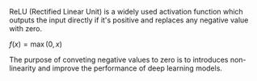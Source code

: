 
ReLU (Rectified Linear Unit) is a widely used activation function which outputs the input directly if it's positive and replaces any negative value with zero.

$f(x) = \max(0,x)$

The purpose of conveting negative values to zero is to introduces non-linearity and improve the performance of deep learning models.

